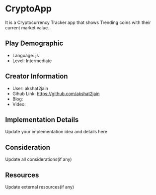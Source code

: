 # CryptoApp

It is a Cryptocurrency Tracker app that shows Trending coins with their current market value.

## Play Demographic

- Language: js
- Level: Intermediate

## Creator Information

- User: akshat2jain
- Gihub Link: https://github.com/akshat2jain
- Blog: 
- Video: 

## Implementation Details

Update your implementation idea and details here

## Consideration

Update all considerations(if any)

## Resources

Update external resources(if any)

